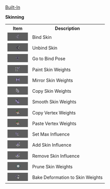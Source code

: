 [Built-In](builtIn.md)

**Skinning**
<table>
  <tr>
    <th>Item</th>
    <th>Description</th>
  </tr>
  <tr>
    <td><img src = "./images/Skinning/1.png"></img></td>
    <td>Bind Skin</td>
  </tr>
  <tr>
    <td><img src = "./images/Skinning/2.png"></img></td>
    <td>Unbind Skin</td>
  </tr>
  <tr>
    <td><img src = "./images/Skinning/3.png"></img></td>
    <td>Go to Bind Pose</td>
  </tr>
  <tr>
    <td><img src = "./images/Skinning/4.png"></img></td>
    <td>Paint Skin Weights</td>
  </tr>
  <tr>
    <td><img src = "./images/Skinning/5.png"></img></td>
    <td>Mirror Skin Weights</td>
  </tr>
  <tr>
    <td><img src = "./images/Skinning/6.png"></img></td>
    <td>Copy Skin Weights</td>
  </tr>
  <tr>
    <td><img src = "./images/Skinning/7.png"></img></td>
    <td>Smooth Skin Weights</td>
  </tr>
  <tr>
    <td><img src = "./images/Skinning/8.png"></img></td>
    <td>Copy Vertex Weights</td>
  </tr>
  <tr>
    <td><img src = "./images/Skinning/8.png"></img></td>
    <td>Paste Vertex Weights</td>
  </tr>
  <tr>
    <td><img src = "./images/Skinning/10.png"></img></td>
    <td>Set Max Influence</td>
  </tr>
  <tr>
    <td><img src = "./images/Skinning/11.png"></img></td>
    <td>Add Skin Influence</td>
  </tr>
  <tr>
    <td><img src = "./images/Skinning/12.png"></img></td>
    <td>Remove Skin Influence</td>
  </tr>
  <tr>
    <td><img src = "./images/Skinning/13.png"></img></td>
    <td>Prune Skin Weights</td>
  </tr>
  <tr>
    <td><img src = "./images/Skinning/14.png"></img></td>
    <td>Bake Deformation to Skin Weights</td>
  </tr>
</table>
